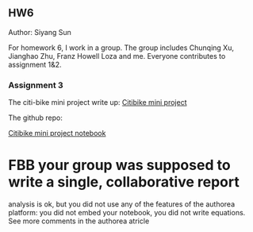 ## HW6
Author: Siyang Sun 

For homework 6, I work in a group. The group includes Chunqing Xu, Jianghao Zhu, Franz Howell Loza and me. Everyone contributes to assignment 1&2.

### Assignment 3

The citi-bike mini project write up:
[Citibike mini project](https://www.authorea.com/users/106946/articles/134221/_show_article)

The github repo:

[Citibike mini project notebook](https://github.com/siynsun/PUI2016_ss9558/blob/master/HW3_ss9558/HW3_assign2.ipynb)

# FBB your group was supposed to write a single, collaborative report
analysis is ok, but you did not use any of the features of the authorea platform: you did not embed your notebook, you did not write equations. See more comments in the authorea atricle

